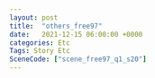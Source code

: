 ```yaml
---
layout: post
title:  "others_free97"
date:   2021-12-15 06:00:00 +0000
categories: Etc
Tags: Story Etc
SceneCode: ["scene_free97_q1_s20"]
---
```

